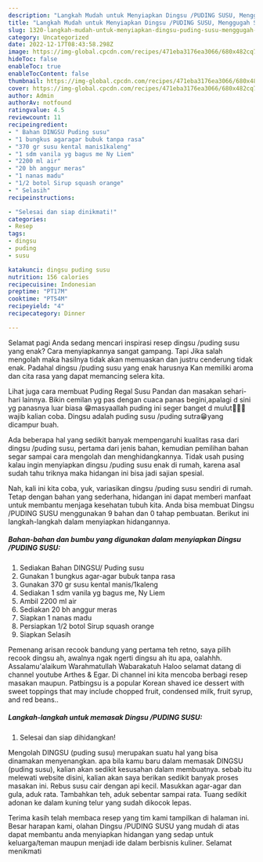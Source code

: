 ```yaml
---
description: "Langkah Mudah untuk Menyiapkan Dingsu /PUDING SUSU, Menggugah Selera"
title: "Langkah Mudah untuk Menyiapkan Dingsu /PUDING SUSU, Menggugah Selera"
slug: 1320-langkah-mudah-untuk-menyiapkan-dingsu-puding-susu-menggugah-selera
category: Uncategorized
date: 2022-12-17T08:43:58.298Z
image: https://img-global.cpcdn.com/recipes/471eba3176ea3066/680x482cq70/dingsu-puding-susu-foto-resep-utama.jpg
hideToc: false
enableToc: true
enableTocContent: false
thumbnail: https://img-global.cpcdn.com/recipes/471eba3176ea3066/680x482cq70/dingsu-puding-susu-foto-resep-utama.jpg
cover: https://img-global.cpcdn.com/recipes/471eba3176ea3066/680x482cq70/dingsu-puding-susu-foto-resep-utama.jpg
author: Admin
authorAv: notfound
ratingvalue: 4.5
reviewcount: 11
recipeingredient:
- " Bahan DINGSU Puding susu"
- "1 bungkus agaragar bubuk tanpa rasa"
- "370 gr susu kental manis1kaleng"
- "1 sdm vanila yg bagus me Ny Liem"
- "2200 ml air"
- "20 bh anggur meras"
- "1 nanas madu"
- "1/2 botol Sirup squash orange"
- " Selasih"
recipeinstructions:

- "Selesai dan siap dinikmati!"
categories:
- Resep
tags:
- dingsu
- puding
- susu

katakunci: dingsu puding susu 
nutrition: 156 calories
recipecuisine: Indonesian
preptime: "PT17M"
cooktime: "PT54M"
recipeyield: "4"
recipecategory: Dinner

---
```



Selamat pagi Anda sedang mencari inspirasi resep dingsu /puding susu yang enak? Cara menyiapkannya sangat gampang. Tapi Jika salah mengolah maka hasilnya tidak akan memuaskan dan justru cenderung tidak enak. Padahal dingsu /puding susu yang enak harusnya Kan memiliki aroma dan cita rasa yang dapat memancing selera kita.


Lihat juga cara membuat Puding Regal Susu Pandan dan masakan sehari-hari lainnya. Bikin cemilan yg pas dengan cuaca panas begini,apalagi d sini yg panasnya luar biasa 😁masyaallah puding ini seger banget d mulut👌🏻🤤wajib kalian coba. Dingsu adalah puding susu /puding sutra😁yang dicampur buah.

Ada beberapa hal yang sedikit banyak mempengaruhi kualitas rasa dari dingsu /puding susu, pertama dari jenis bahan, kemudian pemilihan bahan segar sampai cara mengolah dan menghidangkannya. Tidak usah pusing kalau ingin menyiapkan dingsu /puding susu enak di rumah, karena asal sudah tahu triknya maka hidangan ini bisa jadi sajian spesial.


Nah, kali ini kita coba, yuk, variasikan dingsu /puding susu sendiri di rumah. Tetap dengan bahan yang sederhana, hidangan ini dapat memberi manfaat untuk membantu menjaga kesehatan tubuh kita. Anda bisa membuat Dingsu /PUDING SUSU menggunakan 9 bahan dan 0 tahap pembuatan. Berikut ini langkah-langkah dalam menyiapkan hidangannya.

<!--inarticleads1-->

##### Bahan-bahan dan bumbu yang digunakan dalam menyiapkan Dingsu /PUDING SUSU:

1. Sediakan  Bahan DINGSU/ Puding susu
1. Gunakan 1 bungkus agar-agar bubuk tanpa rasa
1. Gunakan 370 gr susu kental manis/1kaleng
1. Sediakan 1 sdm vanila yg bagus me, Ny Liem
1. Ambil 2200 ml air
1. Sediakan 20 bh anggur meras
1. Siapkan 1 nanas madu
1. Persiapkan 1/2 botol Sirup squash orange
1. Siapkan  Selasih


Pemenang arisan recook bandung yang pertama teh retno, saya pilih recook dingsu ah, awalnya ngak ngerti dingsu ah itu apa, oalahhh. Assalamu&#39;alaikum Warahmatullah Wabarakatuh Haloo selamat datang di channel youtube Arthes &amp; Egar. Di channel ini kita mencoba berbagi resep masakan maupun. Patbingsu is a popular Korean shaved ice dessert with sweet toppings that may include chopped fruit, condensed milk, fruit syrup, and red beans.. 

<!--inarticleads2-->

##### Langkah-langkah untuk memasak Dingsu /PUDING SUSU:


1. Selesai dan siap dihidangkan!

Mengolah DINGSU (puding susu) merupakan suatu hal yang bisa dinamakan menyenangkan. apa bila kamu baru dalam memasak DINGSU (puding susu), kalian akan sedikit kesusahan dalam membuatnya. sebab itu melewati website disini, kalian akan saya berikan sedikit banyak proses masakan ini. Rebus susu cair dengan api kecil. Masukkan agar-agar dan gula, aduk rata. Tambahkan teh, aduk sebentar sampai rata. Tuang sedikit adonan ke dalam kuning telur yang sudah dikocok lepas. 

Terima kasih telah membaca resep yang tim kami tampilkan di halaman ini. Besar harapan kami, olahan Dingsu /PUDING SUSU yang mudah di atas dapat membantu anda menyiapkan hidangan yang sedap untuk keluarga/teman maupun menjadi ide dalam berbisnis kuliner. Selamat menikmati
